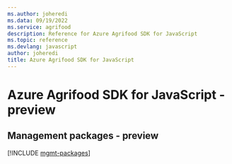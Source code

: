 ```yaml
---
ms.author: joheredi
ms.data: 09/19/2022
ms.service: agrifood
description: Reference for Azure Agrifood SDK for JavaScript
ms.topic: reference
ms.devlang: javascript
author: joheredi
title: Azure Agrifood SDK for JavaScript
---
```

# Azure Agrifood SDK for JavaScript - preview

## Management packages - preview
[!INCLUDE [mgmt-packages](agrifood-mgmt-index.md)]